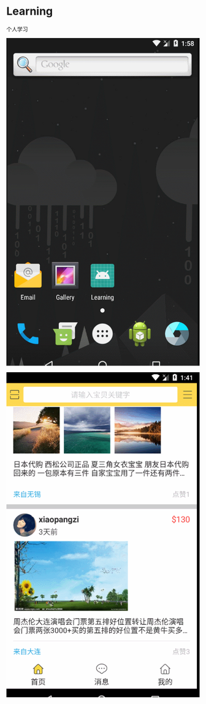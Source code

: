 # Learning
个人学习


![image](https://github.com/DemoAndBug/Learning/blob/master/Screenshots/%E9%A6%96%E9%A1%B5%E6%95%88%E6%9E%9C%20.gif)

![image](https://github.com/DemoAndBug/Learning/blob/master/Screenshots/二维码扫描.gif)